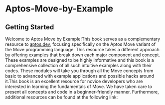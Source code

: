 # Aptos-Move-by-Example

## Getting Started

Welcome to Aptos Move by Example!This book serves as a complementary resource to [aptos.dev](https://aptos.dev/), focusing specifically on the Aptos Move variant of the Move programming language. This resource takes a different approach by offering examples that break down each major component and concept. These examples are designed to be highly informative and this book is a comprehensive collection of all such intuitive examples along with their codes. These modules will take you through all the Move concepts from basic to advanced with example applications and possible hacks around it.This book is an excellent resource for novice developers who are interested in learning the fundamentals of Move. We have taken care to present all concepts and code in a beginner-friendly manner. Furthermore, additional resources can be found at the following link:
